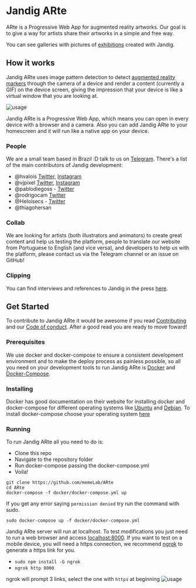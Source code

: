 # Jandig ARte
ARte is a Progressive Web App for augmented reality artworks. Our goal is to give a way for artists share their artworks in a simple and free way.

You can see galleries with pictures of [exhibitions](http://memelab.com.br/jandig/exposicoes/) created with Jandig.

## How it works
Jandig ARte uses image pattern detection to detect [augmented reality markers](https://www.kudan.eu/kudan-news/augmented-reality-fundamentals-markers/) through the camera of a device and render a content (currently a GIF) on the device screen, giving the impression that your device is like a virtual window that you are looking at.

![usage](https://user-images.githubusercontent.com/12930004/46251341-770de200-c426-11e8-9671-d870d1b9bd5d.jpg)

Jandig ARte is a Progressive Web App, which means you can open in every device with a browser and a camera. Also you can add Jandig ARte to your homescreen and it will run like a native app on your device.

### People
We are a small team based in Brazil :D talk to us on [Telegram](https://t.me/joinchat/HES_ShA6TMPP-aiHxH7thQ). There's a list of the main contributors of Jandig development:
- @hvalois [Twitter](https://twitter.com/hebertvalois), [Instagram](https://www.instagram.com/hebertvalois/)
- @vjpixel [Twitter](https://twitter.com/vjpixel), [Instagram](https://instagram.com/vjpixel)
- @pablodiegoss - [Twitter](https://twitter.com/pablodiegosds)
- @rodrigocam [Twitter](https://twitter.com/sayadiguin)
- @Heloisecs - [Twitter](https://twitter.com/heloisecullen)
- @thiagohersan

### Collab
We are looking for artists (both illustrators and animators) to create great content and help us testing the platform, people to translate our website from Portuguese to English (and vice versa), and developers to help us with the platform, please contact us via the Telegram channel or an issue on GitHub!

### Clipping
You can find interviews and references to Jandig in the press [here](http://memelab.com.br/jandig/clipping/).

## Get Started
To contribute to Jandig ARte it would be awesome if you read [Contributing](https://github.com/memeLab/ARte/blob/master/.github/CONTRIBUTING.md) and our [Code of conduct](https://github.com/memeLab/ARte/blob/master/.github/CODE_OF_CONDUCT.md). After a good read you are ready to move foward!

### Prerequisites
We use docker and docker-compose to ensure a consistent development environment and to make the deploy process as painless possible, so all you need on your development tools to run Jandig ARte is [Docker](https://www.docker.com/) and [Docker-Compose](https://docs.docker.com/compose/overview/).

### Installing
Docker has good documentation on their website for installing docker and docker-compose for different operating systems like [Ubuntu](https://docs.docker.com/install/linux/docker-ce/ubuntu/) and [Debian](https://docs.docker.com/install/linux/docker-ce/debian/). To install docker-compose choose your operating system [here](https://docs.docker.com/compose/install/)

### Running
To run Jandig ARte all you need to do is:
- Clone this repo
- Navigate to the repository folder
- Run docker-compose passing the docker-compose.yml
- Voila!

```
git clone https://github.com/memeLab/ARte
cd ARte
docker-compose -f docker/docker-compose.yml up
```
If you get any error saying ``permission denied`` try run the command with sudo.
```
sudo docker-compose up -f docker/docker-compose.yml
```

Jandig ARte server will run at localhost. To test modifications you just need to run a web browser and access [localhost:8000](localhost:8000). If you want to test on a mobile device, you will need a https connection, we recommend [ngrok](https://www.npmjs.com/package/ngrok) to generate a https link for you.

 - `sudo npm install -G ngrok`
 - `ngrok http 8000`
 
 ngrok will prompt 3 links, select the one with `https` at beginning
![usage](https://user-images.githubusercontent.com/12930004/54871980-ab41da00-4d9b-11e9-8b80-bb1d4bec420d.png)
